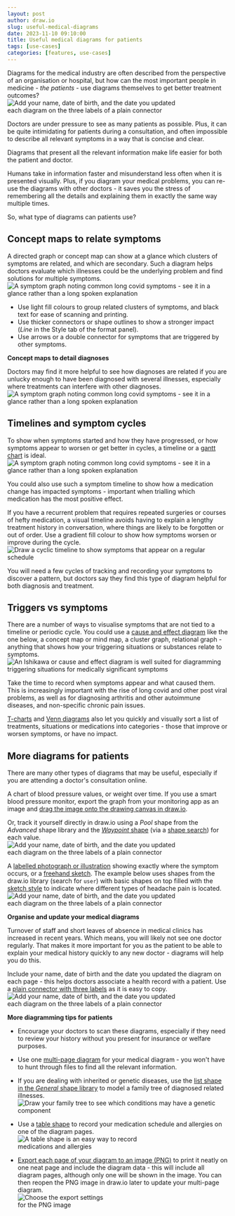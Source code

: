 ```yaml
---
layout: post
author: draw.io
slug: useful-medical-diagrams
date: 2023-11-10 09:10:00
title: Useful medical diagrams for patients
tags: [use-cases]
categories: [features, use-cases]
---
```


Diagrams for the medical industry are often described from the perspective of an organisation or hospital, but how can the most important people in medicine - _the patients_ - use diagrams themselves to get better treatment outcomes?
<br /><img src="/assets/img/blog/medical-diagrams-headaches.png" style="width=100%;max-width:400px;height:auto;" alt="Add your name, date of birth, and the date you updated each diagram on the three labels of a plain connector">

Doctors are under pressure to see as many patients as possible. Plus, it can be quite intimidating for patients during a consultation, and often impossible to describe all relevant symptoms in a way that is concise and clear. 

Diagrams that present all the relevant information make life easier for both the patient and doctor.

Humans take in information faster and misunderstand less often when it is presented visually. Plus, if you diagram your medical problems, you can re-use the diagrams with other doctors - it saves you the stress of remembering all the details and explaining them in exactly the same way multiple times. 

So, what type of diagrams can patients use?

## Concept maps to relate symptoms

A directed graph or concept map can show at a glance which clusters of symptoms are related, and which are secondary. Such a diagram helps doctors evaluate which illnesses could be the underlying problem and find solutions for multiple symptoms. 
<br /><img src="/assets/img/blog/medical-diagrams-symptom-graph.png" style="width=100%;max-width:500px;height:auto;" alt="A symptom graph noting common long covid symptoms - see it in a glance rather than a long spoken explanation">

* Use light fill colours to group related clusters of symptoms, and black text for ease of scanning and printing. 
* Use thicker connectors or shape outlines to show a stronger impact (_Line_ in the Style tab of the format panel).
* Use arrows or a double connector for symptoms that are triggered by other symptoms.

**Concept maps to detail diagnoses**

Doctors may find it more helpful to see how diagnoses are related if you are unlucky enough to have been diagnosed with several illnesses, especially where treatments can interfere with other diagnoses.
<br /><img src="/assets/img/blog/medical-diagrams-diagnosis-graph.png" style="width=100%;max-width:500px;height:auto;" alt="A symptom graph noting common long covid symptoms - see it in a glance rather than a long spoken explanation">


## Timelines and symptom cycles

To show when symptoms started and how they have progressed, or how symptoms appear to worsen or get better in cycles, a timeline or a [gantt chart](/blog/gantt-charts.html) is ideal. 
<br /><img src="/assets/img/blog/medical-diagrams-timeline.png" style="width=100%;max-width:500px;height:auto;" alt="A symptom graph noting common long covid symptoms - see it in a glance rather than a long spoken explanation">

You could also use such a symptom timeline to show how a medication change has impacted symptoms - important when trialling which medication has the most positive effect. 

If you have a recurrent problem that requires repeated surgeries or courses of hefty medication, a visual timeline avoids having to explain a lengthy treatment history in conversation, where things are likely to be forgotten or out of order. Use a gradient fill colour to show how symptoms worsen or improve during the cycle. 
<br /><img src="/assets/img/blog/medical-diagrams-cycle-timeline.png" style="width=100%;max-width:500px;height:auto;" alt="Draw a cyclic timeline to show symptoms that appear on a regular schedule">

You will need a few cycles of tracking and recording your symptoms to discover a pattern, but doctors say they find this type of diagram helpful for both diagnosis and treatment.

## Triggers vs symptoms

There are a number of ways to visualise symptoms that are not tied to a timeline or periodic cycle. You could use a [cause and effect diagram](/blog/ishikawa-diagrams.html) like the one below, a concept map or mind map, a cluster graph, relational graph - anything that shows how your triggering situations or substances relate to symptoms.
<br /><img src="/assets/img/blog/medical-diagrams-triggers-symptoms.png" style="width=100%;max-width:500px;height:auto;" alt="An Ishikawa or cause and effect diagram is well suited for diagramming triggering situations for medically significant symptoms">

Take the time to record when symptoms appear and what caused them. This is increasingly important with the rise of long covid and other post viral problems, as well as for diagnosing arthritis and other autoimmune diseases, and non-specific chronic pain issues.

[T-charts](/blog/t-charts.html) and [Venn diagrams](/blog/venn-diagrams.html) also let you quickly and visually sort a list of treatments, situations or medications into categories - those that improve or worsen symptoms, or have no impact.

## More diagrams for patients

There are many other types of diagrams that may be useful, especially if you are attending a doctor's consultation online. 

A chart of blood pressure values, or weight over time. If you use a smart blood pressure monitor, export the graph from your monitoring app as an image and [drag the image onto the drawing canvas in draw.io](/doc/faq/add-images.html). 

Or, track it yourself directly in draw.io using a _Pool_ shape from the _Advanced_ shape library and the [_Waypoint_ shape](/blog/waypoint-shape.html) (via a [shape search](/doc/faq/shape-search.html)) for each value. 
<br /><img src="/assets/img/blog/medical-diagrams-blood-pressure-chart.gif" style="width=100%;max-width:400px;height:auto;" alt="Add your name, date of birth, and the date you updated each diagram on the three labels of a plain connector">

A [labelled photograph or illustration](/blog/label-any-diagram.html.html) showing exactly where the symptom occurs, or a [freehand sketch](/blog/freehand-drawing.html.html). The example below uses shapes from the draw.io library (search for ``user``) with basic shapes on top filled with the [sketch style](/doc/faq/sketch-style-fill-patterns.html) to indicate where different types of headache pain is located.
<br /><img src="/assets/img/blog/medical-diagrams-headaches.png" style="width=100%;max-width:400px;height:auto;" alt="Add your name, date of birth, and the date you updated each diagram on the three labels of a plain connector">


**Organise and update your medical diagrams**

Turnover of staff and short leaves of absence in medical clinics has increased in recent years. Which means, you will likely not see one doctor regularly. That makes it more important for you as the patient to be able to explain your medical history quickly to any new doctor - diagrams will help you do this.

Include your name, date of birth and the date you updated the diagram on each page - this helps doctors associate a health record with a patient. Use a [plain connector with three labels](/doc/faq/labels-add.hml) as it is easy to copy.
<br /><img src="/assets/img/blog/medical-diagrams-name-date-connector.png" style="width=100%;max-width:400px;height:auto;" alt="Add your name, date of birth, and the date you updated each diagram on the three labels of a plain connector">

**More diagramming tips for patients**

* Encourage your doctors to scan these diagrams, especially if they need to review your history without you present for insurance or welfare purposes.

* Use one [multi-page diagram](/blog/multiple-page-diagrams.html) for your medical diagram - you won't have to hunt through files to find all the relevant information.

* If you are dealing with inherited or genetic diseases, use the [list shape in the _General_ shape library](/blog/list-shapes.html) to model a family tree of diagnosed related illnesses.
<br /><img src="/assets/img/blog/medical-diagrams-family-tree.png" style="width=100%;max-width:500px;height:auto;" alt="Draw your family tree to see which conditions may have a genetic component">

* Use a [table shape](/blog/tables.html) to record your medication schedule and allergies on one of the diagram pages. 
<br /><img src="/assets/img/blog/medical-diagrams-table.png" style="width=100%;max-width:300px;height:auto;" alt="A table shape is an easy way to record medications and allergies">
  
* [Export each page of your diagram to an image (PNG)](/doc/faq/export-to-png.html) to print it neatly on one neat page and include the diagram data - this will include all diagram pages, although only one will be shown in the image. You can then reopen the PNG image in draw.io later to update your multi-page diagram.
<br /><img src="/assets/img/blog/export-png-options.png" style="width=100%;max-width:200px;height:auto;" alt="Choose the export settings for the PNG image">
